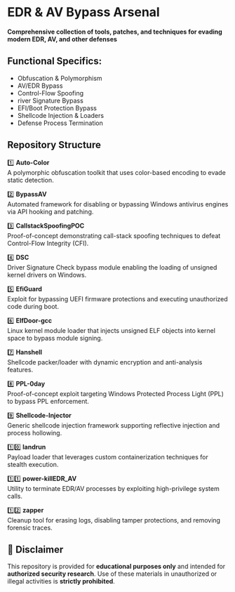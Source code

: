 # EDR & AV Bypass Arsenal

**Comprehensive collection of tools, patches, and techniques for evading modern EDR, AV, and other defenses**

## Functional Specifics:
- Obfuscation & Polymorphism      
- AV/EDR Bypass                   
- Control-Flow Spoofing           
- river Signature Bypass         
- EFI/Boot Protection Bypass      
- Shellcode Injection & Loaders   
- Defense Process Termination     

## Repository Structure
1️⃣ **Auto-Color**  
   A polymorphic obfuscation toolkit that uses color-based encoding to evade static detection.  

2️⃣ **BypassAV**  
   Automated framework for disabling or bypassing Windows antivirus engines via API hooking and patching.  

3️⃣ **CallstackSpoofingPOC**  
   Proof-of-concept demonstrating call-stack spoofing techniques to defeat Control-Flow Integrity (CFI).  

4️⃣ **DSC**  
   Driver Signature Check bypass module enabling the loading of unsigned kernel drivers on Windows.  

5️⃣ **EfiGuard**  
   Exploit for bypassing UEFI firmware protections and executing unauthorized code during boot.  

6️⃣ **ElfDoor-gcc**  
   Linux kernel module loader that injects unsigned ELF objects into kernel space to bypass module signing.  

7️⃣ **Hanshell**  
   Shellcode packer/loader with dynamic encryption and anti-analysis features.  

8️⃣ **PPL-0day**  
   Proof-of-concept exploit targeting Windows Protected Process Light (PPL) to bypass PPL enforcement.  

9️⃣ **Shellcode-Injector**  
   Generic shellcode injection framework supporting reflective injection and process hollowing.  

1️⃣0️⃣ **landrun**  
    Payload loader that leverages custom containerization techniques for stealth execution.  

1️⃣1️⃣ **power-killEDR_AV**  
    Utility to terminate EDR/AV processes by exploiting high-privilege system calls.  

1️⃣2️⃣ **zapper**  
    Cleanup tool for erasing logs, disabling tamper protections, and removing forensic traces.  

## 🚫 Disclaimer

This repository is provided for **educational purposes only** and intended for **authorized security research**.
Use of these materials in unauthorized or illegal activities is **strictly prohibited**.
